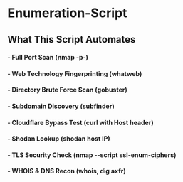 # Enumeration-Script

## What This Script Automates
#### - Full Port Scan (nmap -p-)
#### - Web Technology Fingerprinting (whatweb)
#### - Directory Brute Force Scan (gobuster)
#### - Subdomain Discovery (subfinder)
#### - Cloudflare Bypass Test (curl with Host header)
#### - Shodan Lookup (shodan host IP)
#### - TLS Security Check (nmap --script ssl-enum-ciphers)
#### - WHOIS & DNS Recon (whois, dig axfr)
